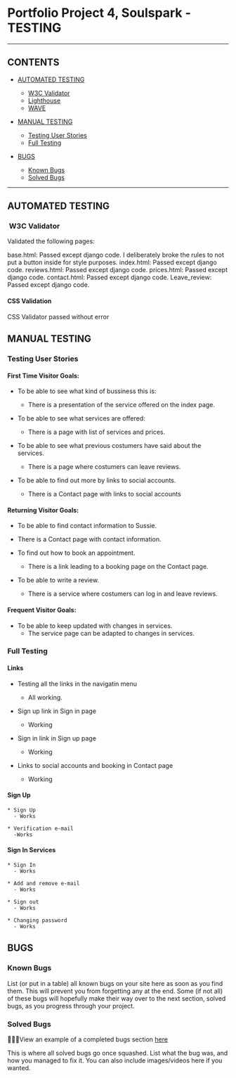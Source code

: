 # Portfolio Project 4, Soulspark - TESTING


---

## CONTENTS

* [AUTOMATED TESTING](#automated-testing)
  * [W3C Validator](#w3c-validator)
  * [Lighthouse](#lighthouse)
  * [WAVE](#wave)

* [MANUAL TESTING](#manual-testing)
  * [Testing User Stories](#testing-user-stories)
  * [Full Testing](#full-testing)

* [BUGS](#bugs)
  * [Known Bugs](#known-bugs)
  * [Solved Bugs](#solved-bugs)

---

## AUTOMATED TESTING


###  W3C Validator

Validated the following pages:

  base.html: Passed except django code. I deliberately broke the rules to not put a button inside <a> for style purposes.
  index.html: Passed except django code.
  reviews.html: Passed except django code.
  prices.html: Passed except django code.
  contact.html: Passed except django code.
  Leave_review: Passed except django code.


#### **CSS Validation**

CSS Validator passed without error

## MANUAL TESTING

### Testing User Stories

#### First Time Visitor Goals:

 * To be able to see what kind of bussiness this is: 
    - There is a presentation of the service offered on the index page.

  * To be able to see what services are offered:
    - There is a page with list of services and prices.

  * To be able to see what previous costumers have said about the services.
    - There is a page where costumers can leave reviews.

  * To be able to find out more by links to social accounts.
    - There is a Contact page with links to social accounts

#### Returning Visitor Goals:

  * To be able to find contact information to Sussie.
   - There is a Contact page with contact information.
  
  * To find out how to book an appointment.
    - There is a link leading to a booking page on the Contact page.

  * To be able to write a review.
    - There is a service where costumers can log in and leave reviews.

#### Frequent Visitor Goals:
  * To be able to keep updated with changes in services.
    - The service page can be adapted to changes in services.

### Full Testing

 #### Links
  * Testing all the links in the navigatin menu
    - All working.

  * Sign up link in Sign in page
    - Working

  * Sign in link in Sign up page
    - Working

  * Links to social accounts and booking in Contact page
    - Working

  #### Sign Up
    * Sign Up
      - Works
    
    * Verification e-mail
      -Works
  
  #### Sign In Services
    * Sign In
      - Works

    * Add and remove e-mail
      - Works

    * Sign out
      - Works

    * Changing password
      - Works

## BUGS

### Known Bugs

List (or put in a table) all known bugs on your site here as soon as you find them. This will prevent you from forgetting any at the end. Some (if not all) of these bugs will hopefully make their way over to the next section, solved bugs, as you progress through your project.

### Solved Bugs

👩🏻‍💻View an example of a completed bugs section [here](https://github.com/kera-cudmore/BookWorm/blob/main/TESTING.md#BUGS)

This is where all solved bugs go once squashed. List what the bug was, and how you managed to fix it. You can also include images/videos here if you wanted.